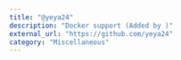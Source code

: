 ```yaml
---
title: "@yeya24"
description: "Docker support (Added by )"
external_url: "https://github.com/yeya24"
category: "Miscellaneous"
---
```

